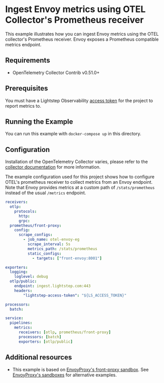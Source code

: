 # Ingest Envoy metrics using OTEL Collector's Prometheus receiver

This example illustrates how you can ingest Envoy metrics using the OTEL collector's Prometheus receiver. Envoy exposes a Prometheus compatible metrics endpoint.

## Requirements

* OpenTelemetry Collector Contrib v0.51.0+

## Prerequisites

You must have a Lightstep Observability [access token](/docs/create-and-manage-access-tokens) for the project to report metrics to.

## Running the Example

You can run this example with `docker-compose up` in this directory.

## Configuration

Installation of the OpenTelemetry Collector varies, please refer to the [collector documentation](https://opentelemetry.io/docs/collector/) for more information.

The example configuration used for this project shows how to configure OTEL's prometheus receiver to collect metrics from an Envoy endpoint. Note that Envoy provides metrics at a custom path of `/stats/prometheus` instead of the usual `/metrics` endpoint.

``` yaml
receivers:
  otlp:
    protocols:
      http:
      grpc:
  prometheus/front-proxy:
    config:
      scrape_configs:
        - job_name: otel-envoy-eg
          scrape_interval: 5s
          metrics_path: /stats/prometheus
          static_configs:
            - targets: ["front-envoy:8001"]

exporters:
  logging:
    loglevel: debug
  otlp/public:
    endpoint: ingest.lightstep.com:443
    headers:
        "lightstep-access-token": "${LS_ACCESS_TOKEN}"

processors:
  batch:

service:
  pipelines:
    metrics:
      receivers: [otlp, prometheus/front-proxy]
      processors: [batch]
      exporters: [otlp/public]

```

## Additional resources

* This example is based on [EnvoyProxy's front-proxy sandbox](https://www.envoyproxy.io/docs/envoy/latest/start/sandboxes/front_proxy). See [EnvoyProxy's sandboxes](https://www.envoyproxy.io/docs/envoy/latest/start/sandboxes/) for alternative examples.
